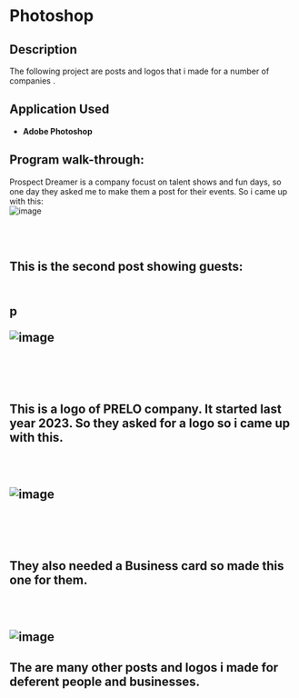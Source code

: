<h1>Photoshop </h1>

<h2>Description</h2>
The following project are posts and logos that i made for a number of companies .
<br />



<h2>Application Used</h2>



-	<b>Adobe Photoshop</b> 



<h2>Program walk-through:</h2>



<p align=”center”>

Prospect Dreamer is a company focust on talent shows and fun days, so one day 
they asked me to make them a post for their events. So i came up with this: <br/>
![image](https://github.com/user-attachments/assets/b65e6278-f1fc-463c-97bf-afc50c326207)




<br />

<br />

<h2/>This is the second post showing guests: <h2/> <br/>p

![image](https://github.com/user-attachments/assets/29f15752-972c-4e68-a4f3-f12e41554dc5)




<br />

<br />

<h2>This is a logo of PRELO company. It started last year 2023. So they
asked for a logo so  i came up with this.<h2/><br/>

![image](https://github.com/user-attachments/assets/4dd64a76-364c-4fc8-8c10-11d34142d793)


<br />

<br />

<h2/>They also needed a Business card so made this one for them. <h2/> <br/>


![image](https://github.com/user-attachments/assets/ffe60d5f-96b1-45ea-adb1-43363e5df174)

<h2>The are many other posts and logos i made for deferent people and businesses.<h2/>
<br />

<br />

<br/>
